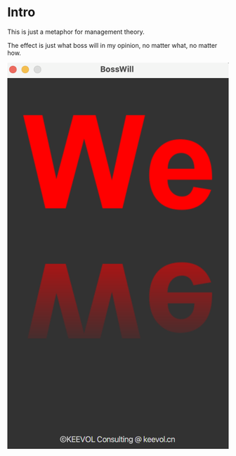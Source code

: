 # Intro

This is just a metaphor for management theory.

The effect is just what boss will in my opinion, no matter what, no matter how.

![boss will effect](bosswill.jpg)
